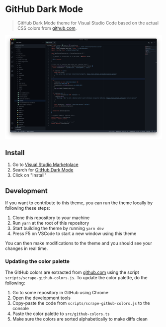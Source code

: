 # GitHub Dark Mode

> GitHub Dark Mode theme for Visual Studio Code based on the actual CSS colors from [github.com](https://github.com).

![Example of the GitHub Dark Mode theme](hero.png)

## Install

1. Go to [Visual Studio Marketplace](https://marketplace.visualstudio.com)
2. Search for [GitHub Dark Mode](https://marketplace.visualstudio.com/items?itemName=markusylisiurunen.githubdarkmode)
3. Click on "Install"

## Development

If you want to contribute to this theme, you can run the theme locally by following these steps:

1. Clone this repository to your machine
2. Run `yarn` at the root of this repository
3. Start building the theme by running `yarn dev`
4. Press F5 on VSCode to start a new window using this theme

You can then make modifications to the theme and you should see your changes in real time.

### Updating the color palette

The GitHub colors are extracted from [github.com](https://github.com) using the script `scripts/scrape-github-colors.js`. To update the color palette, do the following:

1. Go to some repository in GitHub using Chrome
2. Open the development tools
3. Copy-paste the code from `scripts/scrape-github-colors.js` to the console
4. Paste the color palette to `src/github-colors.ts`
5. Make sure the colors are sorted alphabetically to make diffs clean
